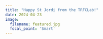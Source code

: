 ```yaml
---
title: "Happy St Jordi from the TRFCLab!"
date: 2024-04-23
image:
  filename: featured.jpg
  focal_point: 'Smart'
---
```


